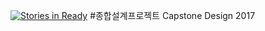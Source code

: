 [![Stories in Ready](https://badge.waffle.io/KKIID/KNUCapstone17.png?label=ready&title=Ready)](https://waffle.io/KKIID/KNUCapstone17)
#종합설계프로젝트
Capstone Design 2017 
